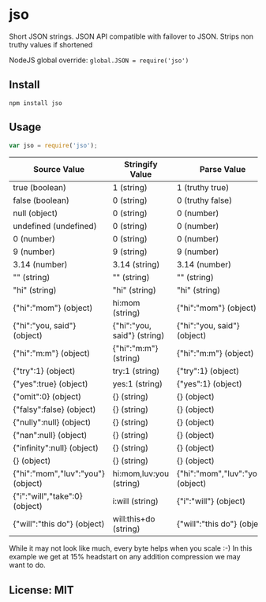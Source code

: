 # jso

Short JSON strings. JSON API compatible with failover to JSON. Strips non truthy values if shortened

NodeJS global override: `global.JSON = require('jso')`



## Install

```
npm install jso
```

## Usage

```javascript
var jso = require('jso');

```

Source Value | Stringify Value | Parse Value
--- | --- | ---
true (boolean) | 1 (string) | 1 (truthy true)
false (boolean) | 0 (string) | 0 (truthy false)
null (object) | 0 (string) | 0 (number)
undefined (undefined) | 0 (string) | 0 (number)
0 (number) | 0 (string) | 0 (number)
9 (number) | 9 (string) | 9 (number)
3.14 (number) | 3.14 (string) | 3.14 (number)
"" (string) | "" (string) | "" (string)
"hi" (string) | "hi" (string) | "hi" (string)
{"hi":"mom"} (object) | hi:mom (string) | {"hi":"mom"} (object)
{"hi":"you, said"} (object) | {"hi":"you, said"} (string) | {"hi":"you, said"} (object)
{"hi":"m:m"} (object) | {"hi":"m:m"} (string) | {"hi":"m:m"} (object)
{"try":1} (object) | try:1 (string) | {"try":1} (object)
{"yes":true} (object) | yes:1 (string) | {"yes":1} (object)
{"omit":0} (object) | {} (string) | {} (object)
{"falsy":false} (object) | {} (string) | {} (object)
{"nully":null} (object) | {} (string) | {} (object)
{"nan":null} (object) | {} (string) | {} (object)
{"infinity":null} (object) | {} (string) | {} (object)
{} (object) | {} (string) | {} (object)
{"hi":"mom","luv":"you"} (object) | hi:mom,luv:you (string) | {"hi":"mom","luv":"you"} (object)
{"i":"will","take":0} (object) | i:will (string) | {"i":"will"} (object)
{"will":"this do"} (object) | will:this+do (string) | {"will":"this do"} (object)

While it may not look like much, every byte helps when you scale :-) In this example we get at 15% headstart on any addition compression we may want to do.


## License: MIT
